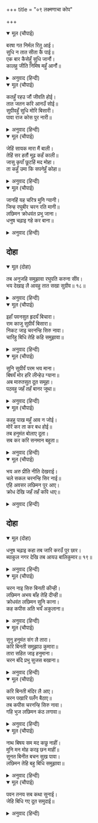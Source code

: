 +++
title = "०९ लक्ष्मणाचा कोप"

+++


<details open><summary>मूल (चौपाई)</summary>

बरषा गत निर्मल रितु आई।  
सुधि न तात सीता कै पाई॥  
एक बार कैसेहुँ सुधि जानौं।  
कालहु जीति निमिष महुँ आनौं॥
</details>

<details><summary>अनुवाद (हिन्दी)</summary>

वर्षाकाल गेला, निर्मळ शरदऋतू आला. परंतु हे बंधो! सीतेची काही वार्ता कळली नाही. एकदा का पत्ता मिळाला, तर मी काळालाही जिंकून एका क्षणात जानकीला घेऊन येईन.॥ १॥
</details>

<details open><summary>मूल (चौपाई)</summary>

कतहुँ रहउ जौं जीवति होई।  
तात जतन करि आनउँ सोई॥  
सुग्रीवहुँ सुधि मोरि बिसारी।  
पावा राज कोस पुर नारी॥
</details>

<details><summary>अनुवाद (हिन्दी)</summary>

हे बंधो! कुठेही ती असो. जिवंत असेल, तर मी प्रयत्न करून तिला नक्की आणीन. राज्य, खजिना, स्त्री व राजधानी मिळाल्यामुळे सुग्रीवही मला विसरला.॥ २॥
</details>

<details open><summary>मूल (चौपाई)</summary>

जेहिं सायक मारा मैं बाली।  
तेहिं सर हतौं मूढ़ कहँ काली॥  
जासु कृपाँ छूटहिं मद मोहा।  
ता कहुँ उमा कि सपनेहुँ कोहा॥
</details>

<details><summary>अनुवाद (हिन्दी)</summary>

ज्या बाणाने मी वालीला मारले, त्याच बाणाने मी त्या मूर्खाला मारीन.’ शिव म्हणतात, ‘हे उमे, ज्यांच्या कृपेमुळे मद व मोह सुटतात, त्यांना स्वप्नातही कधी क्रोध येईल काय? परंतु ही तर श्रीरामांची लीला आहे.॥ ३॥
</details>

<details open><summary>मूल (चौपाई)</summary>

जानहिं यह चरित्र मुनि ग्यानी।  
जिन्ह रघुबीर चरन रति मानी॥  
लछिमन क्रोधवंत प्रभु जाना।  
धनुष चढ़ाइ गहे कर बाना॥
</details>

<details><summary>अनुवाद (हिन्दी)</summary>

ज्या ज्ञानी मुनींना श्रीरघुनाथांच्या चरणी प्रेम आहे, तेच ही लीला जाणतात, लक्ष्मणाने जेव्हा प्रभू क्रुद्ध झालेले पाहिले, तेव्हा त्याने धनुष्य सज्ज करून बाण हाती घेतला.॥ ४॥
</details>

## दोहा


<details open><summary>मूल (दोहा)</summary>

तब अनुजहि समुझावा रघुपति करुना सींव।  
भय देखाइ लै आवहु तात सखा सुग्रीव॥ १८॥
</details>

<details><summary>अनुवाद (हिन्दी)</summary>

तेव्हा दयेची परिसीमा असलेल्या श्रीरघुनाथांनी लक्ष्मणाला समजावले की, ‘हे वत्सा, सुग्रीव आपला मित्र आहे. म्हणून त्याला केवळ भीती दाखवून घेऊन ये.’॥ १८॥
</details>

<details open><summary>मूल (चौपाई)</summary>

इहाँ पवनसुत हृदयँ बिचारा।  
राम काजु सुग्रीवँ बिसारा॥  
निकट जाइ चरनन्हि सिरु नावा।  
चारिहु बिधि तेहि कहि समुझावा॥
</details>

<details><summary>अनुवाद (हिन्दी)</summary>

इकडे किष्किंधानगरीमध्ये पवनकुमार हनुमानाने विचार केला की, सुग्रीव श्रीरामांचे कार्य विसरून गेला आहे. त्याने सुग्रीवापाशी जाऊन चरणांवर मस्तक नमविले आणि साम, दाम, भेद, दंड या चारी प्रकारच्या नीती सांगून त्याला समजाविले.॥ १॥
</details>

<details open><summary>मूल (चौपाई)</summary>

सुनि सुग्रीवँ परम भय माना।  
बिषयँ मोर हरि लीन्हेउ ग्याना॥  
अब मारुतसुत दूत समूहा।  
पठवहु जहँ तहँ बानर जूथा॥
</details>

<details><summary>अनुवाद (हिन्दी)</summary>

हनुमानाचे बोलणे ऐकून सुग्रीवाला फार भीती वाटली. तो म्हणाला, ‘विषयांनी माझे ज्ञान हरण केले. आता हे पवनपुत्रा, जिथे जिथे वानरांचे कळप आहेत, तिथे तिथे दूतांना पाठव.॥ २॥
</details>

<details open><summary>मूल (चौपाई)</summary>

कहहु पाख महुँ आव न जोई।  
मोरें कर ता कर बध होई॥  
तब हनुमंत बोलाए दूता।  
सब कर करि सनमान बहूता॥
</details>

<details><summary>अनुवाद (हिन्दी)</summary>

आणि निरोप पाठव की, एका पंधरवडॺात जो येणार नाही, त्याचा माझ्या हातून वध होईल’ हनुमानाने दूतांना बोलावले आणि सर्वांचा मान राखत,॥ ३॥
</details>

<details open><summary>मूल (चौपाई)</summary>

भय अरु प्रीति नीति देखराई।  
चले सकल चरनन्हि सिर नाई॥  
एहि अवसर लछिमन पुर आए।  
क्रोध देखि जहँ तहँ कपि धाए॥
</details>

<details><summary>अनुवाद (हिन्दी)</summary>

सर्वांना भय, प्रेम आणि नीती दाखवून दिली. सर्व वानर नतमस्तक होऊन निघाले. त्याचवेळी लक्ष्मण नगरात पोहोचला. त्याचा राग पाहून वानर जिकडे तिकडे पळाले.॥ ४॥
</details>

## दोहा


<details open><summary>मूल (दोहा)</summary>

धनुष चढ़ाइ कहा तब जारि करउँ पुर छार।  
ब्याकुल नगर देखि तब आयउ बालिकुमार॥ १९॥
</details>

<details><summary>अनुवाद (हिन्दी)</summary>

नंतर लक्ष्मणाने धनुष्य सज्ज करून म्हटले की, ‘मी आताच नगराची राखरांगोळी करून टाकतो.’ तेव्हा संपूर्ण नगर व्याकूळ झाल्याचे पाहून वालीपुत्र अंगद त्याच्याजवळ आला.॥ १९॥
</details>

<details open><summary>मूल (चौपाई)</summary>

चरन नाइ सिरु बिनती कीन्ही।  
लछिमन अभय बाँह तेहि दीन्ही॥  
क्रोधवंत लछिमन सुनि काना।  
कह कपीस अति भयँ अकुलाना॥
</details>

<details><summary>अनुवाद (हिन्दी)</summary>

अंगदाने त्याच्यासमोर नतमस्तक होऊन क्षमायाचना केली. तेव्हा लक्ष्मणाने त्याला भिऊ नकोस असे म्हणून अभय दिले. सुग्रीवाने स्वतःच्या कानांनी लक्ष्मणाचे रागाचे बोलणे ऐकून भयाने खूप व्याकूळ होऊन म्हटले,॥ १॥
</details>

<details open><summary>मूल (चौपाई)</summary>

सुनु हनुमंत संग लै तारा।  
करि बिनती समुझाउ कुमारा॥  
तारा सहित जाइ हनुमाना।  
चरन बंदि प्रभु सुजस बखाना॥
</details>

<details><summary>अनुवाद (हिन्दी)</summary>

‘हे हनुमाना! ऐकून घे. तू तारेला सोबत घेऊन जा व राजकुमाराला समजावून शांत कर.’ हनुमानाने तारेसह जाऊन लक्ष्मणाच्या चरणी वंदन केले व प्रभूंच्या सुंदर कीर्तीची वाखाणणी केली.॥  २॥
</details>

<details open><summary>मूल (चौपाई)</summary>

करि बिनती मंदिर लै आए।  
चरन पखारि पलंँग बैठाए॥  
तब कपीस चरनन्हि सिरु नावा।  
गहि भुज लछिमन कंठ लगावा॥
</details>

<details><summary>अनुवाद (हिन्दी)</summary>

विनंती करून ते लक्ष्मणाला महालात घेऊन आले आणि त्याचे चरण धुऊन त्याला पलंगावर बसविले. मग वानरराज सुग्रीव त्याच्या पाया पडू लागला, तेव्हा लक्ष्मणाने त्याचा हात धरून त्याला मिठी मारली.॥ ३॥
</details>

<details open><summary>मूल (चौपाई)</summary>

नाथ बिषय सम मद कछु नाहीं।  
मुनि मन मोह करइ छन माहीं॥  
सुनत बिनीत बचन सुख पावा।  
लछिमन तेहि बहु बिधि समुझावा॥
</details>

<details><summary>अनुवाद (हिन्दी)</summary>

सुग्रीव म्हणाला, ‘हे नाथ, विषयासारखा इतर कोणताही मद नाही. तो मुनींच्या मनातही एका क्षणात मोह उत्पन्न करतो. मग मी तर विषयी जीव.’ सुग्रीवाचे नम्र बोलणे ऐकून लक्ष्मणाला आनंद झाला आणि त्याने सुग्रीवाला खूप समजावून धीर दिला.॥ ४॥
</details>

<details open><summary>मूल (चौपाई)</summary>

पवन तनय सब कथा सुनाई।  
जेहि बिधि गए दूत समुदाई॥
</details>

<details><summary>अनुवाद (हिन्दी)</summary>

तेवढॺात पवनसुत हनुमानाने कशाप्रकारे सर्व दिशांना दूतांचे समूह गेले आहेत, ते सर्व सांगितले.॥ ५॥
</details>
